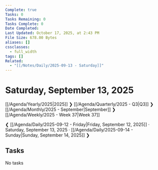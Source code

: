 ```yaml
---
Complete: true
Tasks: 0
Tasks Remaining: 0
Tasks Complete: 0
Date Completed:
Last Updated: October 17, 2025, at 2:43 PM
File Size: 678.00 Bytes
aliases: []
cssclasses:
  - full_width
tags: []
Related:
  - "[[/Notes/Daily/2025-09-13 - Saturday]]"
---
```

# Saturday, September 13, 2025

[[/Agenda/Yearly/2025|2025]] ❯ [[/Agenda/Quarterly/2025 - Q3|Q3]] ❯ [[/Agenda/Monthly/2025 - September|September]] ❯ [[/Agenda/Weekly/2025 - Week 37|Week 37]]

❮ [[/Agenda/Daily/2025-09-12 - Friday|Friday, September 12, 2025]] · Saturday, September 13, 2025 · [[/Agenda/Daily/2025-09-14 - Sunday|Sunday, September 14, 2025]] ❯

## Tasks

<span class="placeholder">No tasks</span>
